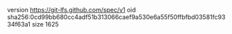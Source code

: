 version https://git-lfs.github.com/spec/v1
oid sha256:0cd99bb680cc4adf51b313066caef9a530e6a55f50ffbfbd03581fc9334f63a1
size 1625
